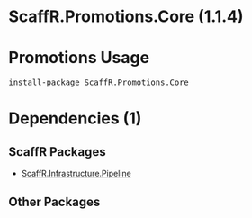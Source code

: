 ﻿ScaffR.Promotions.Core (1.1.4)
======
Promotions
Usage
======
<pre>install-package ScaffR.Promotions.Core</pre>
Dependencies (1)
=====

ScaffR Packages
------
* [ScaffR.Infrastructure.Pipeline](https://github.com/wcpro/ScaffR/tree/master/src/ScaffR.Infrastructure.Pipeline)

Other Packages
------
